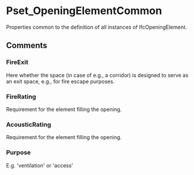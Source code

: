 # Pset_OpeningElementCommon

Properties common to the definition of all instances of IfcOpeningElement.<!-- end of definition -->


## Comments

### FireExit

Here whether the space (in case of e.g., a corridor) is designed to serve as an exit space, e.g., for fire escape purposes.

### FireRating

Requirement for the element filling the opening.

### AcousticRating

Requirement for the element filling the opening.

### Purpose

E.g. 'ventilation' or 'access'